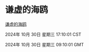 # 谦虚的海鸥
[谦虚的海鸥](http://219.139.197.74:56308/qxdho/course/base/hotlink/index.php)

2024年 10月 30日 星期三 17:10:01 CST

2024年 10月 30日 星期三 09:10:01 GMT
